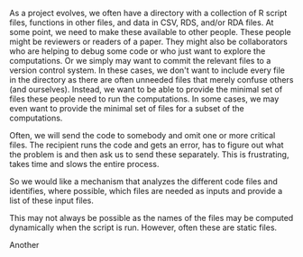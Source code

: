 As a project evolves, we often have a directory with a collection of R script files,
functions in other files, and data in CSV, RDS, and/or RDA files.
At some point, we need to make these available to other people.
These people might be reviewers or readers of a paper.
They might also be collaborators who are helping to debug some code
or who just want to explore the computations.
Or we simply may want to commit the relevant files to a version control system.
In these cases, we don't want to include every file in the directory
as there are often unneeded files that merely confuse others (and ourselves).
Instead, we want to be able to provide the minimal set of 
files these people need to run the computations. 
In some cases, we may even want to provide the minimal set 
of files for a subset of the computations.

Often, we will send the code to somebody and omit one or more critical files.
The recipient runs the code and gets an error, has to figure out what the problem is
and then ask us to send these separately. This is frustrating, takes
time and slows the entire process.

So we would like  a mechanism that analyzes the different 
code files and identifies, where possible, which files are needed as inputs
and provide a list of these input files.


This may not always be possible as the names of the files may be computed dynamically
when the script is run. However, often these are static files.


Another 






